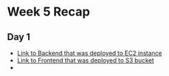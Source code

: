 # Week 5 Recap

## Day 1
* [Link to Backend that was deployed to EC2 instance](https://github.com/211018jwa/training/tree/main/week-5/day-1/jdbc-demo-2)
* [Link to Frontend that was deployed to S3 bucket](https://github.com/211018jwa/training/tree/main/week-5/day-1/student-recordkeeping-frontend)
* 